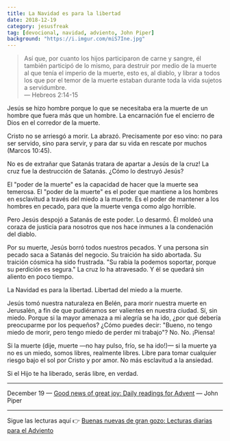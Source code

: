 ```yaml
---
title: La Navidad es para la libertad
date: 2018-12-19
category: jesusfreak
tag: [devocional, navidad, adviento, John Piper]
background: "https://i.imgur.com/miS7Ine.jpg"
---
```


> Así que, por cuanto los hijos participaron de carne y sangre, él también participó de lo mismo, para destruir por medio de la muerte al que tenía el imperio de la muerte, esto es, al diablo, y librar a todos los que por el temor de la muerte estaban durante toda la vida sujetos a servidumbre.<br>
> — Hebreos 2:14-15

Jesús se hizo hombre porque lo que se necesitaba era la muerte de un hombre que fuera más que un hombre. La encarnación fue el encierro de Dios en el corredor de la muerte.

Cristo no se arriesgó a morir. La abrazó. Precisamente por eso vino: no para ser servido, sino para servir, y para dar su vida en rescate por muchos (Marcos 10:45).

No es de extrañar que Satanás tratara de apartar a Jesús de la cruz! La cruz fue la destrucción de Satanás. ¿Cómo lo destruyó Jesús?

El "poder de la muerte" es la capacidad de hacer que la muerte sea temerosa. El "poder de la muerte" es el poder que mantiene a los hombres en esclavitud a través del miedo a la muerte. Es el poder de mantener a los hombres en pecado, para que la muerte venga como algo horrible.

Pero Jesús despojó a Satanás de este poder. Lo desarmó. Él moldeó una coraza de justicia para nosotros que nos hace inmunes a la condenación del diablo.

Por su muerte, Jesús borró todos nuestros pecados. Y una persona sin pecado saca a Satanás del negocio. Su traición ha sido abortada. Su traición cósmica ha sido frustrada. "Su rabia la podemos soportar, porque su perdición es segura." La cruz lo ha atravesado. Y él se quedará sin aliento en poco tiempo.

La Navidad es para la libertad. Libertad del miedo a la muerte.

Jesús tomó nuestra naturaleza en Belén, para morir nuestra muerte en Jerusalén, a fin de que pudiéramos ser valientes en nuestra ciudad. Sí, sin miedo. Porque si la mayor amenaza a mi alegría se ha ido, ¿por qué debería preocuparme por los pequeños? ¿Cómo puedes decir: "Bueno, no tengo miedo de morir, pero tengo miedo de perder mi trabajo"? No. No. ¡Piensa!

Si la muerte (dije, muerte —no hay pulso, frío, se ha ido!)— si la muerte ya no es un miedo, somos libres, realmente libres. Libre para tomar cualquier riesgo bajo el sol por Cristo y por amor. No más esclavitud a la ansiedad.

Si el Hijo te ha liberado, serás libre, en verdad.

---

December 19 — [Good news of great joy: Daily readings for Advent](https://www.desiringgod.org/books/good-news-of-great-joy) — John Piper

---

Sigue las lecturas aquí 👉 [Buenas nuevas de gran gozo: Lecturas diarias para el Adviento](/jesusfreak/buenas-nuevas-de-gran-gozo-lecturas-diarias-para-adviento)